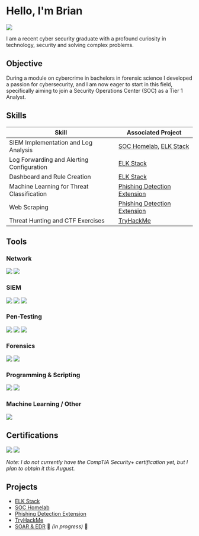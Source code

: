 # Hello, I'm Brian

<a href="https://www.linkedin.com/in/brian-jakobs-1932b51b6/"><img src="https://img.shields.io/badge/-LinkedIn-0072b1?&style=for-the-badge&logo=linkedin&logoColor=white" /></a>

I am a recent cyber security graduate with a profound curiosity in technology, security and solving complex problems.

## Objective

During a module on cybercrime in bachelors in forensic science I developed a passion for cybersecurity, and I am now eager to start in this field, specifically aiming to join a Security Operations Center (SOC) as a Tier 1 Analyst.

## Skills

| Skill                                          | Associated Project                      |
|-----------------------------------------------|------------------------------------------|
| SIEM Implementation and Log Analysis          | <a href="https://github.com/Bri-Sec/SOC-Homelab/tree/main">SOC Homelab</a>, <a href="https://github.com/Bri-Sec/ELK-Stack/tree/main">ELK Stack</a> |
| Log Forwarding and Alerting Configuration     | <a href="https://github.com/Bri-Sec/ELK-Stack/tree/main">ELK Stack</a> |
| Dashboard and Rule Creation                   | <a href="https://github.com/Bri-Sec/ELK-Stack/tree/main">ELK Stack</a> |
| Machine Learning for Threat Classification    | <a href="https://github.com/Bri-Sec/Phishing-Detection-Extension/tree/main">Phishing Detection Extension</a> |
| Web Scraping                                  | <a href="https://github.com/Bri-Sec/Phishing-Detection-Extension/tree/main">Phishing Detection Extension</a> |
| Threat Hunting and CTF Exercises              | <a href="https://github.com/Bri-Sec/TryHackMe/tree/main">TryHackMe</a> |


## Tools

### Network  
<div>  
  <img src="https://img.shields.io/badge/-Wireshark-1679A7?&style=for-the-badge&logo=Wireshark&logoColor=white" />  
  <img src="https://img.shields.io/badge/-Nmap-4F5D95?&style=for-the-badge&logo=Nmap&logoColor=white" />  
</div>


### SIEM  
<div>  
  <img src="https://img.shields.io/badge/-Splunk-000000?&style=for-the-badge&logo=Splunk&logoColor=white" />  
  <img src="https://img.shields.io/badge/-Elastic-005571?&style=for-the-badge&logo=Elastic&logoColor=white" />  
  <img src="https://img.shields.io/badge/-Kibana-E8478B?&style=for-the-badge&logo=Kibana&logoColor=white" />  
</div>

### Pen-Testing  
<div>  
  <img src="https://img.shields.io/badge/-Metasploit-5085A5?&style=for-the-badge&logo=metasploit&logoColor=white" />  
  <img src="https://img.shields.io/badge/-Burp_Suite-FF5722?&style=for-the-badge&logo=PortSwigger&logoColor=white" />  
  <img src="https://img.shields.io/badge/-PowerShell-012456?&style=for-the-badge&logo=PowerShell&logoColor=white" />  
</div>

### Forensics  
<div>  
  <img src="https://img.shields.io/badge/-Autopsy-00599C?&style=for-the-badge&logo=Autopsy&logoColor=white" />  
  <img src="https://img.shields.io/badge/-FTK-333333?&style=for-the-badge&logo=justice&logoColor=white" />  
</div>

### Programming & Scripting  
<div>  
  <img src="https://img.shields.io/badge/-Python-3776AB?&style=for-the-badge&logo=Python&logoColor=white" />  
  <img src="https://img.shields.io/badge/-SQL-4479A1?&style=for-the-badge&logo=MySQL&logoColor=white" />  
</div>

### Machine Learning / Other  
<div>  
  <img src="https://img.shields.io/badge/-TensorFlow-FF6F00?&style=for-the-badge&logo=TensorFlow&logoColor=white" />  
</div>


## Certifications
<div>
  <img src="https://img.shields.io/badge/Google%20Cybersecurity%20Professional-4285F4?style=for-the-badge&logo=Google&logoColor=white" />
  <img src="https://img.shields.io/badge/-Security%2B-FF0000?&style=for-the-badge&logo=CompTIA&logoColor=white" />
</div>

*Note: I do not currently have the CompTIA Security+ certification yet, but I plan to obtain it this August.*


## Projects
- <a href="https://github.com/Bri-Sec/ELK-Stack/tree/main">ELK Stack</a>
- <a href="https://github.com/Bri-Sec/SOC-Homelab/tree/main">SOC Homelab</a>
- <a href="https://github.com/Bri-Sec/Phishing-Detection-Extension/tree/main">Phishing Detection Extension</a>  
- <a href="https://github.com/Bri-Sec/TryHackMe/tree/main">TryHackMe</a>
- <a href="https://github.com/Bri-Sec/SOAR-/tree/main">SOAR & EDR</a> 🔧 *(in progress)* 🔧

